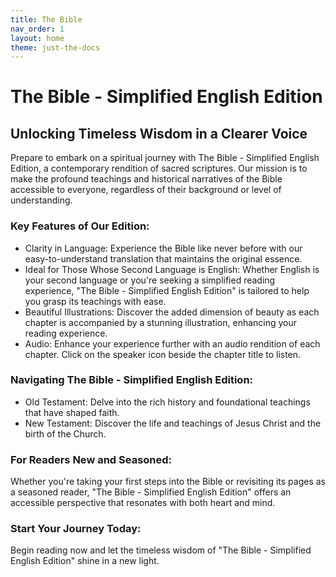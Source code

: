 ```yaml
---
title: The Bible
nav_order: 1
layout: home
theme: just-the-docs
---
```

# The Bible - Simplified English Edition

## Unlocking Timeless Wisdom in a Clearer Voice

Prepare to embark on a spiritual journey with The Bible - Simplified English Edition, a contemporary rendition of sacred scriptures. Our mission is to make the profound teachings and historical narratives of the Bible accessible to everyone, regardless of their background or level of understanding.

### Key Features of Our Edition:
- Clarity in Language: Experience the Bible like never before with our easy-to-understand translation that maintains the original essence.
- Ideal for Those Whose Second Language is English: Whether English is your second language or you're seeking a simplified reading experience, "The Bible - Simplified English Edition" is tailored to help you grasp its teachings with ease.
- Beautiful Illustrations: Discover the added dimension of beauty as each chapter is accompanied by a stunning illustration, enhancing your reading experience.
- Audio: Enhance your experience further with an audio rendition of each chapter. Click on the speaker icon beside the chapter title to listen.

### Navigating The Bible - Simplified English Edition:
- Old Testament: Delve into the rich history and foundational teachings that have shaped faith.
- New Testament: Discover the life and teachings of Jesus Christ and the birth of the Church.

### For Readers New and Seasoned:
Whether you're taking your first steps into the Bible or revisiting its pages as a seasoned reader, "The Bible - Simplified English Edition" offers an accessible perspective that resonates with both heart and mind.

### Start Your Journey Today:
Begin reading now and let the timeless wisdom of "The Bible - Simplified English Edition" shine in a new light.